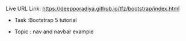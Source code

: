 Live URL Link: https://deepporadiya.github.io/tfz/bootstrap/index.html

- Task :Bootstrap 5 tutorial

- Topic : nav and navbar example
